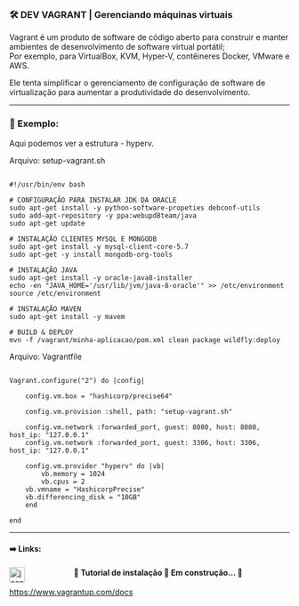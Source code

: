 ### 🛠 DEV VAGRANT | Gerenciando máquinas virtuais

Vagrant é um produto de software de código aberto para construir e manter ambientes de desenvolvimento de software virtual portátil;    
Por exemplo, para VirtualBox, KVM, Hyper-V, contêineres Docker, VMware e AWS.    

Ele tenta simplificar o gerenciamento de configuração de software de virtualização para aumentar a produtividade do desenvolvimento.

----

### 🔨 Exemplo:

Aqui podemos ver a estrutura - hyperv.


Arquivo: setup-vagrant.sh
```MD

#!/usr/bin/env bash

# CONFIGURAÇÃO PARA INSTALAR JDK DA ORACLE
sudo apt-get install -y python-software-propeties debconf-utils
sudo add-apt-repository -y ppa:webupd8team/java
sudo apt-get update

# INSTALAÇÃO CLIENTES MYSQL E MONGODB
sudo apt-get install -y mysql-client-core-5.7
sudo apt-get -y install mongodb-org-tools

# INSTALAÇÃO JAVA
sudo apt-get install -y oracle-java8-installer
echo -en "JAVA_HOME='/usr/lib/jvm/java-8-oracle'" >> /etc/environment
source /etc/environment

# INSTALAÇÃO MAVEN
sudo apt-get install -y mavem

# BUILD & DEPLOY
mvn -f /vagrant/minha-aplicacao/pom.xml clean package wildfly:deploy

```

Arquivo: Vagrantfile
```MD

Vagrant.configure("2") do |config|

    config.vm.box = "hashicorp/precise64"

    config.vm.provision :shell, path: "setup-vagrant.sh"

    config.vm.network :forwarded_port, guest: 8080, host: 8080, host_ip: "127.0.0.1"
    config.vm.network :forwarded_port, guest: 3306, host: 3306, host_ip: "127.0.0.1"

    config.vm.provider "hyperv" do |vb|
        vb.memory = 1024
        vb.cpus = 2
	vb.vmname = "HashicorpPrecise"
	vb.differencing_disk = "10GB"
    end

end

```

----

#### ➡️ Links:

[<img title="Vagrant" align="left" alt="josenilto | Twitter" width="28px" src="https://cdn.jsdelivr.net/npm/simple-icons@v3/icons/vagrant.svg" />][vagrant]

[vagrant]: https://www.vagrantup.com


<h4 align="center"> 
	🚧 Tutorial de instalação 🚀 Em construção...  🚧	
</h4>

https://www.vagrantup.com/docs
